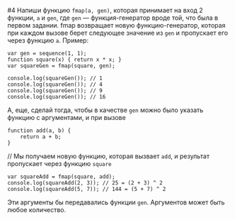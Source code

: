 #4
Напиши функцию `fmap(a, gen)`, которая принимает на вход 2 функции, `a` и `gen`, где `gen` — функция-генератор вроде той, что была в первом задании. fmap возвращает новую функцию-генератор, которая при каждом вызове берет следующее значение из `gen` и пропускает его через функцию `a`. Пример:

```
var gen = sequence(1, 1);
function square(x) { return x * x; }
var squareGen = fmap(square, gen);

console.log(squareGen()); // 1
console.log(squareGen()); // 4
console.log(squareGen()); // 9
console.log(squareGen()); // 16
```

А, еще, сделай тогда, чтобы в качестве `gen` можно было указать функцию с аргументами, и при вызове

```
function add(a, b) { 
    return a + b; 
}
```

// Мы получаем новую функцию, которая вызвает `add`, и результат пропускает через функцию `square`

```
var squareAdd = fmap(square, add);
console.log(squareAdd(2, 3)); // 25 = (2 + 3) ^ 2
console.log(squareAdd(5, 7)); // 144 = (5 + 7) ^ 2
```

Эти аргументы бы передавались функции `gen`. Аргументов может быть любое количество.